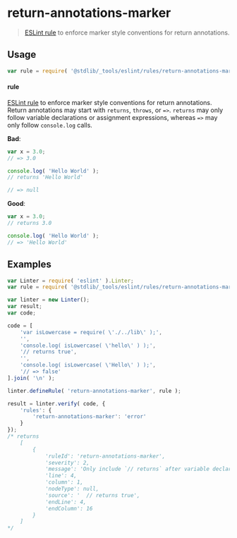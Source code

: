 <!--

@license Apache-2.0

Copyright (c) 2018 The Stdlib Authors.

Licensed under the Apache License, Version 2.0 (the "License");
you may not use this file except in compliance with the License.
You may obtain a copy of the License at

   http://www.apache.org/licenses/LICENSE-2.0

Unless required by applicable law or agreed to in writing, software
distributed under the License is distributed on an "AS IS" BASIS,
WITHOUT WARRANTIES OR CONDITIONS OF ANY KIND, either express or implied.
See the License for the specific language governing permissions and
limitations under the License.

-->

# return-annotations-marker

> [ESLint rule][eslint-rules] to enforce marker style conventions for return annotations.

<section class="intro">

</section>

<!-- /.intro -->

<section class="usage">

## Usage

```javascript
var rule = require( '@stdlib/_tools/eslint/rules/return-annotations-marker-marker' );
```

#### rule

[ESLint rule][eslint-rules] to enforce marker style conventions for return annotations. Return annotations may start with `returns`, `throws`, or `=>`. `returns` may only follow variable declarations or assignment expressions, whereas `=>` may only follow `console.log` calls.

**Bad**:

<!-- eslint-disable stdlib/return-annotations-marker -->

```javascript
var x = 3.0;
// => 3.0

console.log( 'Hello World' );
// returns 'Hello World'

// => null
```

**Good**:

```javascript
var x = 3.0;
// returns 3.0

console.log( 'Hello World' );
// => 'Hello World'
```

</section>

<!-- /.usage -->

<section class="examples">

## Examples

<!-- eslint no-undef: "error" -->

```javascript
var Linter = require( 'eslint' ).Linter;
var rule = require( '@stdlib/_tools/eslint/rules/return-annotations-marker' );

var linter = new Linter();
var result;
var code;

code = [
    'var isLowercase = require( \'./../lib\' );',
    '',
    'console.log( isLowercase( \'hello\' ) );',
    '// returns true',
    '',
    'console.log( isLowercase( \'Hello\' ) );',
    '// => false'
].join( '\n' );

linter.defineRule( 'return-annotations-marker', rule );

result = linter.verify( code, {
    'rules': {
        'return-annotations-marker': 'error'
    }
});
/* returns
    [
        {
            'ruleId': 'return-annotations-marker',
            'severity': 2,
            'message': 'Only include `// returns` after variable declarations or assignment expressions (use `=>` after `console.log`)',
            'line': 4,
            'column': 1,
            'nodeType': null,
            'source': '  // returns true',
            'endLine': 4,
            'endColumn': 16
        }
    ]
*/
```

</section>

<!-- /.examples -->

<section class="links">

[eslint-rules]: https://eslint.org/docs/developer-guide/working-with-rules

</section>

<!-- /.links -->
